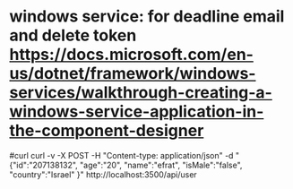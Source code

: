# windows service: for deadline email and delete token https://docs.microsoft.com/en-us/dotnet/framework/windows-services/walkthrough-creating-a-windows-service-application-in-the-component-designer

#curl
curl -v -X POST -H "Content-type: application/json" -d "{\"id\":\"207138132\", \"age\":\"20\", \"name\":\"efrat\", \"isMale\":\"false\", \"country\":\"Israel\" }" http://localhost:3500/api/user
